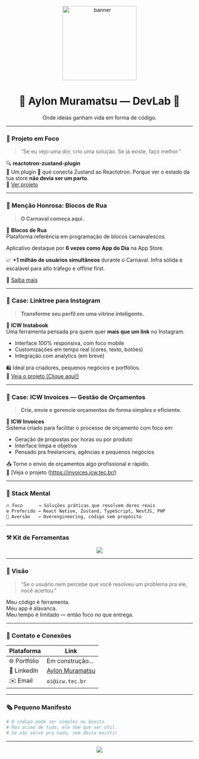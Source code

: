 <p align="center">
  <img src="https://media.giphy.com/media/L8K62iTDkzGX6/giphy.gif" alt="banner" height="200px" />
</p>
<h1 align="center">🧠 Aylon Muramatsu — DevLab 🧪</h1>
<p align="center">Onde ideias ganham vida em forma de código.</p>

---

### 🧬 Projeto em Foco

> “Se eu vejo uma dor, crio uma solução. Se já existe, faço melhor.”

🔍 **reactotron-zustand-plugin**  
🧠 Um plugin 🔌 que conecta Zustand ao Reactotron. Porque ver o estado da tua store **não devia ser um parto**.  
🚀 [Ver projeto](https://github.com/aylonmuramatsu/reactotron-zustand-plugin)

---

### 🏅 Menção Honrosa: Blocos de Rua

> **O Carnaval começa aqui.**

🎉 **Blocos de Rua**  
Plataforma referência em programação de blocos carnavalescos. 

Aplicativo destaque por **6 vezes como App do Dia** na App Store.

📈 **+1 milhão de usuários simultâneos** durante o Carnaval.
Infra sólida e escalável para alto tráfego e offline first.

🔗 [Saiba mais](https://www.blocosderua.com/)

---

### 🚀 Case: Linktree para Instagram

> **Transforme seu perfil em uma vitrine inteligente.**

📱 **ICW Instabook**   
Uma ferramenta pensada pra quem quer **mais que um link** no Instagram.

- Interface 100% responsiva, com foco mobile
- Customizações em tempo real (cores, texto, botões)
- Integração com analytics (em breve)

🛍️ Ideal pra criadores, pequenos negócios e portfólios.  
🚀 [Veja o projeto (Clique aqui!)](https://instabook.icw.tec.br)

---

### 📄 Case: ICW Invoices — Gestão de Orçamentos

> **Crie, envie e gerencie orçamentos de forma simples e eficiente.**

🧾 **ICW Invoices**  
Sistema criado para facilitar o processo de orçamento com foco em:

- Geração de propostas por horas ou por produto
- Interface limpa e objetiva
- Pensado pra freelancers, agências e pequenos negócios

📤 Torne o envio de orçamentos algo profissional e rápido.  
🚀 [Veja o projeto (https://invoices.icw.tec.br/)

---


### 🧠 Stack Mental

```txt
🔥 Foco      → Soluções práticas que resolvem dores reais
⚙️ Preferido → React Native, Zustand, TypeScript, NestJS, PHP
🚫 Aversão   → Overengineering, código sem propósito
```

---

### ⚒️ Kit de Ferramentas

<p align="center">
  <img src="https://skillicons.dev/icons?i=ts,js,react,nestjs,mysql,tailwind,git,github,vscode,php&perline=7" />
</p>

---

### 🧭 Visão

> “Se o usuário nem percebe que você resolveu um problema pra ele, você acertou.”

Meu código é ferramenta.  
Meu app é alavanca.  
Meu tempo é limitado — então foco no que entrega.

---

### 📡 Contato e Conexões

| Plataforma | Link |
|-----------|------|
| 🌐 Portfólio | Em construção... |
| 💼 LinkedIn | [Aylon Muramatsu](https://www.linkedin.com/in/aylon-muramatsu/) |
| ✉️ Email | `oi@icw.tec.br` |

---

### 🗞️ Pequeno Manifesto

```bash
# O código pode ser simples ou bonito
# Mas acima de tudo, ele tem que ser útil
# Se não serve pra nada, nem devia existir
```

---

<p align="center">
  <img src="https://readme-typing-svg.herokuapp.com?font=Fira+Code&pause=1000&center=true&vCenter=true&width=435&lines=Criando+coisas+que+fazem+sentido...;...e+simplificam+a+vida+de+alguém." />
</p>
